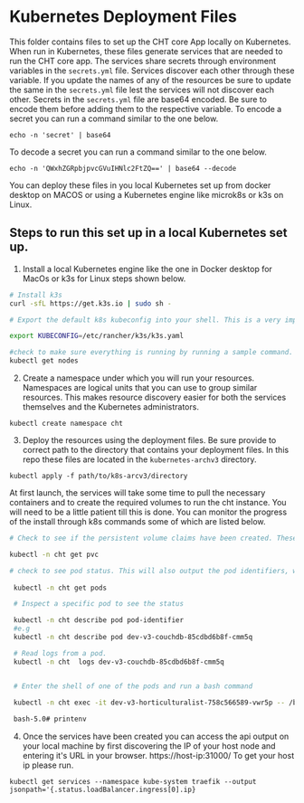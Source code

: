 # Kubernetes Deployment Files

This folder contains files to set up the CHT core App locally on Kubernetes. When run in Kubernetes, these files generate services that are needed to run the CHT core app.
The services share secrets through environment variables in the  `secrets.yml` file. Services discover each other through these variable. If you update the names of any of the resources be sure to update the same in the `secrets.yml` file lest the services will not discover each other.
Secrets in the `secrets.yml` file are base64 encoded. Be sure to encode them before adding them to the respective variable.
To encode a secret you can run a command similar to the one below.

`echo -n 'secret' | base64`

To decode a secret you can run a command similar to the one below.

`echo -n 'QWxhZGRpbjpvcGVuIHNlc2FtZQ==' | base64 --decode`

You can deploy these files in you local Kubernetes set up from docker desktop on MACOS or using a Kubernetes engine like microk8s or k3s on Linux.

## Steps to run this set up in a local Kubernetes set up. 

1. Install a local Kubernetes engine like the one in  Docker desktop for MacOs or k3s for Linux steps shown below. 

```bash
# Install k3s 
curl -sfL https://get.k3s.io | sudo sh -

# Export the default k8s kubeconfig into your shell. This is a very important step as it enables you to be able to authenticate through the cluster and be able to run commands. 

export KUBECONFIG=/etc/rancher/k3s/k3s.yaml

#check to make sure everything is running by running a sample command. 
kubectl get nodes

```

2. Create a namespace under which you will run your resources. Namespaces are logical units that you can use to group similar resources. This makes resource discovery easier for both the services themselves and the Kubernetes administrators.

`kubectl create namespace cht`

3. Deploy the resources using the deployment files. Be sure provide to correct path to the directory that contains your deployment files. In this repo these files are located in the `kubernetes-archv3` directory.

`kubectl apply -f path/to/k8s-arcv3/directory`

 At first launch, the services will take some time to pull the necessary containers and to create the required volumes to run the cht instance. You will need to be a little patient till this is done. You can monitor the progress of the install through k8s commands some of which are listed below. 

 ```bash
 # Check to see if the persistent volume claims have been created. These are used by the CouchDB container to store data
 
 kubectl -n cht get pvc

 # check to see pod status. This will also output the pod identifiers, which look like "dev-v3-couchdb-85cdbd6b8f-cmm5q" and are used in other commands at the pod level.
  
  kubectl -n cht get pods

  # Inspect a specific pod to see the status 

  kubectl -n cht describe pod pod-identifier
  #e.g 
  kubectl -n cht describe pod dev-v3-couchdb-85cdbd6b8f-cmm5q

  # Read logs from a pod.
  kubectl -n cht  logs dev-v3-couchdb-85cdbd6b8f-cmm5q


  # Enter the shell of one of the pods and run a bash command

  kubectl -n cht exec -it dev-v3-horticulturalist-758c566589-vwr5p -- /bin/bash
    
  bash-5.0# printenv

 ```

4. Once the services have been created you can access the api output on your local machine by first discovering the IP of your host node and entering it's URL in your browser. https://host-ip:31000/
To get your host ip please run.

`kubectl get services --namespace kube-system traefik --output jsonpath='{.status.loadBalancer.ingress[0].ip}`
